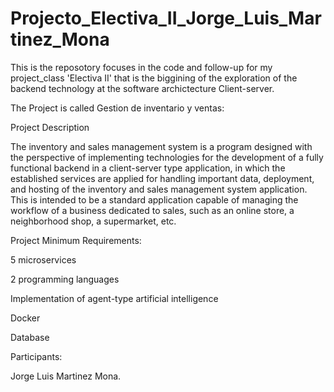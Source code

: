 # Projecto\_Electiva\_II\_Jorge\_Luis\_Martinez\_Mona

This is the reposotory focuses in the code and follow-up for my project\_class 'Electiva II' that is the biggining of the exploration of the backend technology at the software archictecture Client-server.



The Project is called Gestion de inventario y ventas:



Project Description

The inventory and sales management system is a program designed with the perspective of implementing technologies for the development of a fully functional backend in a client-server type application, in which the established services are applied for handling important data, deployment, and hosting of the inventory and sales management system application. This is intended to be a standard application capable of managing the workflow of a business dedicated to sales, such as an online store, a neighborhood shop, a supermarket, etc.



Project Minimum Requirements:

5 microservices

2 programming languages

Implementation of agent-type artificial intelligence

Docker

Database



Participants:

Jorge Luis Martinez Mona.



